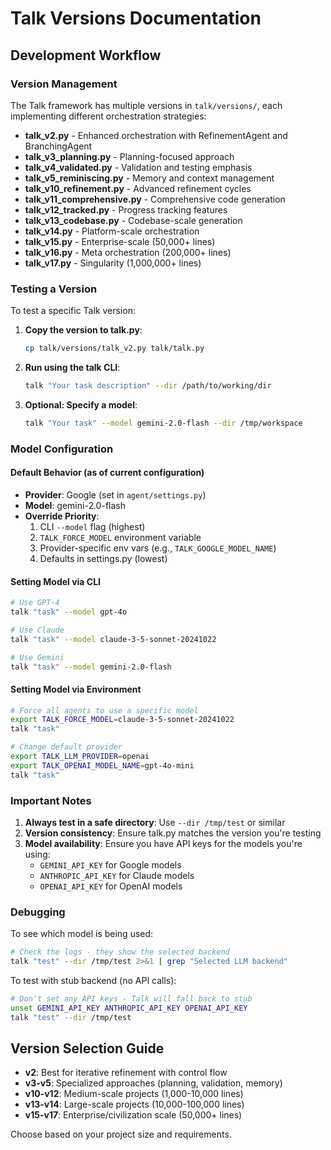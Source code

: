 # Talk Versions Documentation

## Development Workflow

### Version Management

The Talk framework has multiple versions in `talk/versions/`, each implementing different orchestration strategies:

- **talk_v2.py** - Enhanced orchestration with RefinementAgent and BranchingAgent
- **talk_v3_planning.py** - Planning-focused approach
- **talk_v4_validated.py** - Validation and testing emphasis
- **talk_v5_reminiscing.py** - Memory and context management
- **talk_v10_refinement.py** - Advanced refinement cycles
- **talk_v11_comprehensive.py** - Comprehensive code generation
- **talk_v12_tracked.py** - Progress tracking features
- **talk_v13_codebase.py** - Codebase-scale generation
- **talk_v14.py** - Platform-scale orchestration
- **talk_v15.py** - Enterprise-scale (50,000+ lines)
- **talk_v16.py** - Meta orchestration (200,000+ lines)
- **talk_v17.py** - Singularity (1,000,000+ lines)

### Testing a Version

To test a specific Talk version:

1. **Copy the version to talk.py**:
   ```bash
   cp talk/versions/talk_v2.py talk/talk.py
   ```

2. **Run using the talk CLI**:
   ```bash
   talk "Your task description" --dir /path/to/working/dir
   ```

3. **Optional: Specify a model**:
   ```bash
   talk "Your task" --model gemini-2.0-flash --dir /tmp/workspace
   ```

### Model Configuration

#### Default Behavior (as of current configuration)
- **Provider**: Google (set in `agent/settings.py`)
- **Model**: gemini-2.0-flash
- **Override Priority**:
  1. CLI `--model` flag (highest)
  2. `TALK_FORCE_MODEL` environment variable
  3. Provider-specific env vars (e.g., `TALK_GOOGLE_MODEL_NAME`)
  4. Defaults in settings.py (lowest)

#### Setting Model via CLI
```bash
# Use GPT-4
talk "task" --model gpt-4o

# Use Claude
talk "task" --model claude-3-5-sonnet-20241022

# Use Gemini
talk "task" --model gemini-2.0-flash
```

#### Setting Model via Environment
```bash
# Force all agents to use a specific model
export TALK_FORCE_MODEL=claude-3-5-sonnet-20241022
talk "task"

# Change default provider
export TALK_LLM_PROVIDER=openai
export TALK_OPENAI_MODEL_NAME=gpt-4o-mini
talk "task"
```

### Important Notes

1. **Always test in a safe directory**: Use `--dir /tmp/test` or similar
2. **Version consistency**: Ensure talk.py matches the version you're testing
3. **Model availability**: Ensure you have API keys for the models you're using:
   - `GEMINI_API_KEY` for Google models
   - `ANTHROPIC_API_KEY` for Claude models
   - `OPENAI_API_KEY` for OpenAI models

### Debugging

To see which model is being used:
```bash
# Check the logs - they show the selected backend
talk "test" --dir /tmp/test 2>&1 | grep "Selected LLM backend"
```

To test with stub backend (no API calls):
```bash
# Don't set any API keys - Talk will fall back to stub
unset GEMINI_API_KEY ANTHROPIC_API_KEY OPENAI_API_KEY
talk "test" --dir /tmp/test
```

## Version Selection Guide

- **v2**: Best for iterative refinement with control flow
- **v3-v5**: Specialized approaches (planning, validation, memory)
- **v10-v12**: Medium-scale projects (1,000-10,000 lines)
- **v13-v14**: Large-scale projects (10,000-100,000 lines)
- **v15-v17**: Enterprise/civilization scale (50,000+ lines)

Choose based on your project size and requirements.